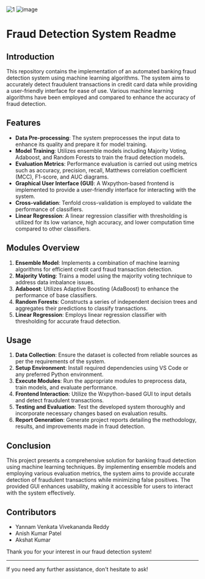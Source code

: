 ![1](https://github.com/vivekyannam/Fraud-Detection-In-Banking-Data-Using-Machine-Learning-Algorithms/assets/131403915/a642d26c-ef92-4f15-a69c-80ef9fcc030e)
![image](https://github.com/vivekyannam/Fraud-Detection-In-Banking-Data-Using-Machine-Learning-Algorithms/assets/131403915/fc459f4f-888f-4dfb-b898-ca42fc4664df)
# Fraud Detection System Readme

## Introduction
This repository contains the implementation of an automated banking fraud detection system using machine learning algorithms. The system aims to accurately detect fraudulent transactions in credit card data while providing a user-friendly interface for ease of use. Various machine learning algorithms have been employed and compared to enhance the accuracy of fraud detection.

## Features
- **Data Pre-processing**: The system preprocesses the input data to enhance its quality and prepare it for model training.
- **Model Training**: Utilizes ensemble models including Majority Voting, Adaboost, and Random Forests to train the fraud detection models.
- **Evaluation Metrics**: Performance evaluation is carried out using metrics such as accuracy, precision, recall, Matthews correlation coefficient (MCC), F1-score, and AUC diagrams.
- **Graphical User Interface (GUI)**: A Wxpython-based frontend is implemented to provide a user-friendly interface for interacting with the system.
- **Cross-validation**: Tenfold cross-validation is employed to validate the performance of classifiers.
- **Linear Regression**: A linear regression classifier with thresholding is utilized for its low variance, high accuracy, and lower computation time compared to other classifiers.

## Modules Overview
1. **Ensemble Model**: Implements a combination of machine learning algorithms for efficient credit card fraud transaction detection.
2. **Majority Voting**: Trains a model using the majority voting technique to address data imbalance issues.
3. **Adaboost**: Utilizes Adaptive Boosting (AdaBoost) to enhance the performance of base classifiers.
4. **Random Forests**: Constructs a series of independent decision trees and aggregates their predictions to classify transactions.
5. **Linear Regression**: Employs linear regression classifier with thresholding for accurate fraud detection.

## Usage
1. **Data Collection**: Ensure the dataset is collected from reliable sources as per the requirements of the system.
2. **Setup Environment**: Install required dependencies using VS Code or any preferred Python environment.
3. **Execute Modules**: Run the appropriate modules to preprocess data, train models, and evaluate performance.
4. **Frontend Interaction**: Utilize the Wxpython-based GUI to input details and detect fraudulent transactions.
5. **Testing and Evaluation**: Test the developed system thoroughly and incorporate necessary changes based on evaluation results.
6. **Report Generation**: Generate project reports detailing the methodology, results, and improvements made in fraud detection.

## Conclusion
This project presents a comprehensive solution for banking fraud detection using machine learning techniques. By implementing ensemble models and employing various evaluation metrics, the system aims to provide accurate detection of fraudulent transactions while minimizing false positives. The provided GUI enhances usability, making it accessible for users to interact with the system effectively.

## Contributors
- Yannam Venkata Vivekananda Reddy
- Anish Kumar Patel
- Akshat Kumar


Thank you for your interest in our fraud detection system!

---

If you need any further assistance, don't hesitate to ask!
